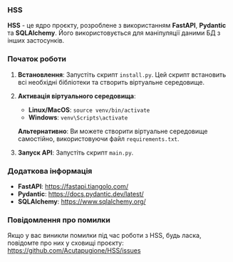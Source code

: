 ### HSS

**HSS** - це ядро проєкту, розроблене з використанням **FastAPI**, **Pydantic** та **SQLAlchemy**. Його використовується для маніпуляції даними БД з інших застосунків.

### Початок роботи

1. **Встановлення**: Запустіть скрипт `install.py`. Цей скрипт встановить всі необхідні бібліотеки та створить віртуальне середовище.
2. **Активація віртуального середовища**:

    * **Linux/MacOS**: `source venv/bin/activate`
    * **Windows**: `venv\Scripts\activate`

    **Альтернативно**: Ви можете створити віртуальне середовище самостійно, використовуючи файл `requirements.txt`.

3. **Запуск API**: Запустіть скрипт `main.py`.

### Додаткова інформація

* **FastAPI**: https://fastapi.tiangolo.com/
* **Pydantic**: https://docs.pydantic.dev/latest/
* **SQLAlchemy**: https://www.sqlalchemy.org/

### Повідомлення про помилки

Якщо у вас виникли помилки під час роботи з HSS, будь ласка, повідомте про них у сховищі проєкту: https://github.com/Acutapugione/HSS/issues
